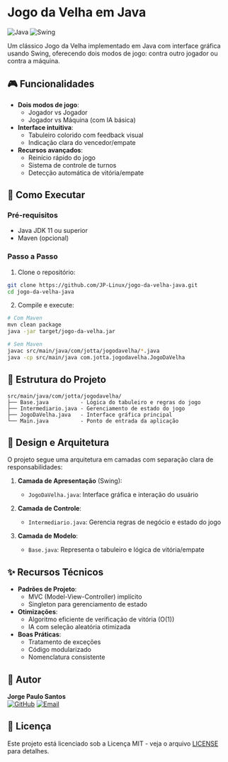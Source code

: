 # Jogo da Velha em Java

![Java](https://img.shields.io/badge/java-%23ED8B00.svg?style=for-the-badge&logo=openjdk&logoColor=white)
![Swing](https://img.shields.io/badge/Swing-6DB33F?style=for-the-badge&logo=java&logoColor=white)

Um clássico Jogo da Velha implementado em Java com interface gráfica usando Swing, oferecendo dois modos de jogo: contra outro jogador ou contra a máquina.

## 🎮 Funcionalidades

- **Dois modos de jogo**:
  - Jogador vs Jogador
  - Jogador vs Máquina (com IA básica)
- **Interface intuitiva**:
  - Tabuleiro colorido com feedback visual
  - Indicação clara do vencedor/empate
- **Recursos avançados**:
  - Reinício rápido do jogo
  - Sistema de controle de turnos
  - Detecção automática de vitória/empate

## 🚀 Como Executar

### Pré-requisitos
- Java JDK 11 ou superior
- Maven (opcional)

### Passo a Passo
1. Clone o repositório:
```bash
git clone https://github.com/JP-Linux/jogo-da-velha-java.git
cd jogo-da-velha-java
```

2. Compile e execute:
```bash
# Com Maven
mvn clean package
java -jar target/jogo-da-velha.jar

# Sem Maven
javac src/main/java/com/jotta/jogodavelha/*.java
java -cp src/main/java com.jotta.jogodavelha.JogoDaVelha
```

## 🧩 Estrutura do Projeto

```
src/main/java/com/jotta/jogodavelha/
├── Base.java          - Lógica do tabuleiro e regras do jogo
├── Intermediario.java - Gerenciamento de estado do jogo
├── JogoDaVelha.java   - Interface gráfica principal
└── Main.java          - Ponto de entrada da aplicação
```

## 🧠 Design e Arquitetura

O projeto segue uma arquitetura em camadas com separação clara de responsabilidades:

1. **Camada de Apresentação** (Swing):
   - `JogoDaVelha.java`: Interface gráfica e interação do usuário

2. **Camada de Controle**:
   - `Intermediario.java`: Gerencia regras de negócio e estado do jogo

3. **Camada de Modelo**:
   - `Base.java`: Representa o tabuleiro e lógica de vitória/empate

## ✨ Recursos Técnicos

- **Padrões de Projeto**:
  - MVC (Model-View-Controller) implícito
  - Singleton para gerenciamento de estado
- **Otimizações**:
  - Algoritmo eficiente de verificação de vitória (O(1))
  - IA com seleção aleatória otimizada
- **Boas Práticas**:
  - Tratamento de exceções
  - Código modularizado
  - Nomenclatura consistente

## 👤 Autor

**Jorge Paulo Santos**  
[![GitHub](https://img.shields.io/badge/GitHub-100000?style=for-the-badge&logo=github&logoColor=white)](https://github.com/JP-Linux)
[![Email](https://img.shields.io/badge/Gmail-D14836?style=for-the-badge&logo=gmail&logoColor=white)](mailto:jorgepsan7@gmail.com)

## 📄 Licença

Este projeto está licenciado sob a Licença MIT - veja o arquivo [LICENSE](LICENSE) para detalhes.